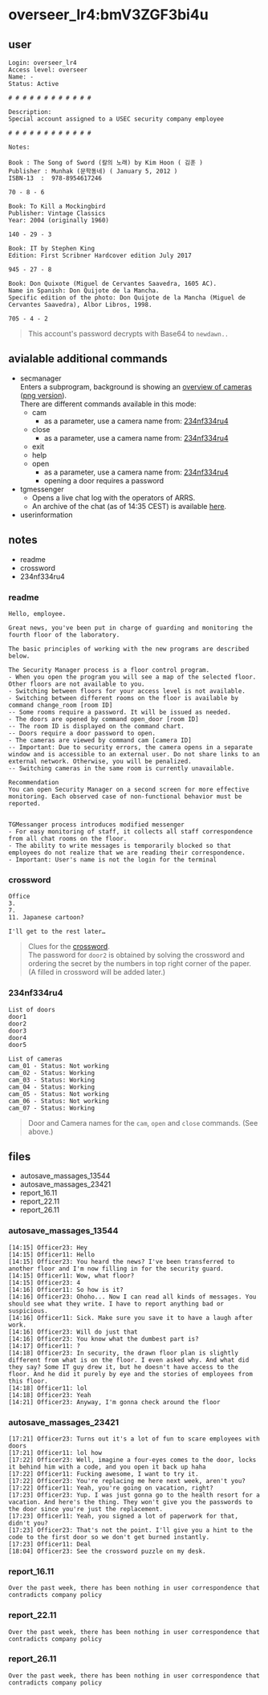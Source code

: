 # overseer_lr4:bmV3ZGF3bi4u
## user
```
Login: overseer_lr4
Access level: overseer
Name: -
Status: Active

# # # # # # # # # # # #

Description:
Special account assigned to a USEC security company employee

# # # # # # # # # # # #

Notes:

Book : The Song of Sword (칼의 노래) by Kim Hoon ( 김훈 )
Publisher : Munhak (문학동네) ( January 5, 2012 )
ISBN-13 ‏ : ‎ 978-8954617246

70 - 8 - 6

Book: To Kill a Mockingbird
Publisher: Vintage Classics
Year: 2004 (originally 1960)

140 - 29 - 3

Book: IT by Stephen King
Edition: First Scribner Hardcover edition July 2017

945 - 27 - 8

Book: Don Quixote (Miguel de Cervantes Saavedra, 1605 AC).
Name in Spanish: Don Quijote de la Mancha.
Specific edition of the photo: Don Quijote de la Mancha (Miguel de Cervantes Saavedra), Albor Libros, 1998.

705 - 4 - 2
```
> This account's password decrypts with Base64 to `newdawn..`

## avialable additional commands
- secmanager<br>
  Enters a subprogram, background is showing an [overview of cameras](../Files/92f705925016eeddee2ba5a4ea265999.webm) ([png version](../Files/92f705925016eeddee2ba5a4ea265999.png)).<br>
  There are different commands available in this mode:
  - cam
    - as a parameter, use a camera name from: [234nf334ru4](overseer_lr4.md#234nf334ru4)
  - close
    - as a parameter, use a camera name from: [234nf334ru4](overseer_lr4.md#234nf334ru4)
  - exit
  - help
  - open
    - as a parameter, use a camera name from: [234nf334ru4](overseer_lr4.md#234nf334ru4)
    - opening a door requires a password
- tgmessenger
  - Opens a live chat log with the operators of ARRS.
  - An archive of the chat (as of 14:35 CEST) is available [here](../Files/tgmessenger.md). <!--TODO: add commands into the file about when we opened doors etc -->
- userinformation

## notes
- readme
- crossword
- 234nf334ru4


### readme
```
Hello, employee.

Great news, you've been put in charge of guarding and monitoring the fourth floor of the laboratory. 

The basic principles of working with the new programs are described below.

The Security Manager process is a floor control program.
- When you open the program you will see a map of the selected floor. Other floors are not available to you.
- Switching between floors for your access level is not available.
- Switching between different rooms on the floor is available by command change_room [room ID]
-- Some rooms require a password. It will be issued as needed.
- The doors are opened by command open_door [room ID]
-- The room ID is displayed on the command chart.
-- Doors require a door password to open.
- The cameras are viewed by command сam [camera ID]
-- Important: Due to security errors, the camera opens in a separate window and is accessible to an external user. Do not share links to an external network. Otherwise, you will be penalized.
-- Switching cameras in the same room is currently unavailable.

Recommendation
You can open Security Manager on a second screen for more effective monitoring. Each observed case of non-functional behavior must be reported.


TGMessanger process introduces modified messenger
- For easy monitoring of staff, it collects all staff correspondence from all chat rooms on the floor.
- The ability to write messages is temporarily blocked so that employees do not realize that we are reading their correspondence.
- Important: User's name is not the login for the terminal
```


### crossword
```
Office
3.
7.
11. Japanese cartoon?

I'll get to the rest later…
```
> Clues for the [crossword](../Files/crossword.jpg).  
> The password for `door2` is obtained by solving the crossword and ordering the secret by the numbers in top right corner of the paper.  
> (A filled in crossword will be added later.)


### 234nf334ru4
```
List of doors
door1		
door2		
door3
door4		
door5		

List of cameras
cam_01 - Status: Not working
cam_02 - Status: Working
cam_03 - Status: Working
cam_04 - Status: Working
cam_05 - Status: Not working
cam_06 - Status: Not working
cam_07 - Status: Working
```
> Door and Camera names for the `cam`, `open` and `close` commands. (See above.)


## files
- autosave_massages_13544
- autosave_massages_23421
- report_16.11
- report_22.11
- report_26.11


### autosave_massages_13544
```
[14:15] Officer23: Hey
[14:15] Officer11: Hello
[14:15] Officer23: You heard the news? I've been transferred to another floor and I'm now filling in for the security guard.
[14:15] Officer11: Wow, what floor?
[14:15] Officer23: 4
[14:16] Officer11: So how is it?
[14:16] Officer23: Ohoho... Now I can read all kinds of messages. You should see what they write. I have to report anything bad or suspicious.
[14:16] Officer11: Sick. Make sure you save it to have a laugh after work.
[14:16] Officer23: Will do just that
[14:16] Officer23: You know what the dumbest part is?
[14:17] Officer11: ?
[14:18] Officer23: In security, the drawn floor plan is slightly different from what is on the floor. I even asked why. And what did they say? Some IT guy drew it, but he doesn't have access to the floor. And he did it purely by eye and the stories of employees from this floor. 
[14:18] Officer11: lol
[14:18] Officer23: Yeah
[14:21] Officer23: Anyway, I'm gonna check around the floor
```


### autosave_massages_23421
```
[17:21] Officer23: Turns out it's a lot of fun to scare employees with doors
[17:21] Officer11: lol how
[17:22] Officer23: Well, imagine a four-eyes comes to the door, locks it behind him with a code, and you open it back up haha
[17:22] Officer11: Fucking awesome, I want to try it.
[17:22] Officer23: You're replacing me here next week, aren't you?
[17:22] Officer11: Yeah, you're going on vacation, right?
[17:23] Officer23: Yup. I was just gonna go to the health resort for a vacation. And here's the thing. They won't give you the passwords to the door since you're just the replacement.  
[17:23] Officer11: Yeah, you signed a lot of paperwork for that, didn't you?
[17:23] Officer23: That's not the point. I'll give you a hint to the code to the first door so we don't get burned instantly. 
[17:23] Officer11: Deal
[18:04] Officer23: See the crossword puzzle on my desk.
```


### report_16.11
```
Over the past week, there has been nothing in user correspondence that contradicts company policy
```


### report_22.11
```
Over the past week, there has been nothing in user correspondence that contradicts company policy
```


### report_26.11
```
Over the past week, there has been nothing in user correspondence that contradicts company policy
```

